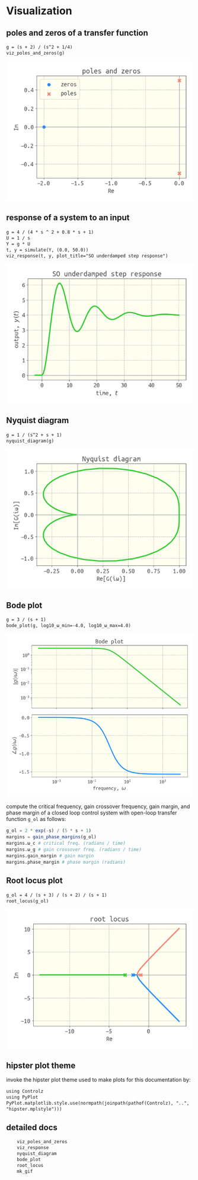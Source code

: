 # Visualization

## poles and zeros of a transfer function

```
g = (s + 2) / (s^2 + 1/4)
viz_poles_and_zeros(g)
```

![](example_poles_and_zeros.png)

## response of a system to an input

```
g = 4 / (4 * s ^ 2 + 0.8 * s + 1)
U = 1 / s
Y = g * U
t, y = simulate(Y, (0.0, 50.0))
viz_response(t, y, plot_title="SO underdamped step response")
```

![](SO_underdamped_step_response.png)

## Nyquist diagram

```
g = 1 / (s^2 + s + 1)
nyquist_diagram(g)
```

![](example_nyquist.png)

## Bode plot

```
g = 3 / (s + 1)
bode_plot(g, log10_ω_min=-4.0, log10_ω_max=4.0)
```

![](example_bode.png)

compute the critical frequency, gain crossover frequency, gain margin, and phase margin of a closed loop control system with open-loop transfer function `g_ol` as follows:

```julia
g_ol = 2 * exp(-s) / (5 * s + 1)
margins = gain_phase_margins(g_ol)
margins.ω_c # critical freq. (radians / time)
margins.ω_g # gain crossover freq. (radians / time)
margins.gain_margin # gain margin
margins.phase_margin # phase margin (radians)
```

## Root locus plot

```
g_ol = 4 / (s + 3) / (s + 2) / (s + 1)
root_locus(g_ol)
```

![](example_root_locus.png)

## hipster plot theme

invoke the hipster plot theme used to make plots for this documentation by:

```
using Controlz
using PyPlot
PyPlot.matplotlib.style.use(normpath(joinpath(pathof(Controlz), "..", "hipster.mplstyle")))
```

## detailed docs

```@docs
    viz_poles_and_zeros
    viz_response
    nyquist_diagram
    bode_plot
    root_locus
    mk_gif
```
